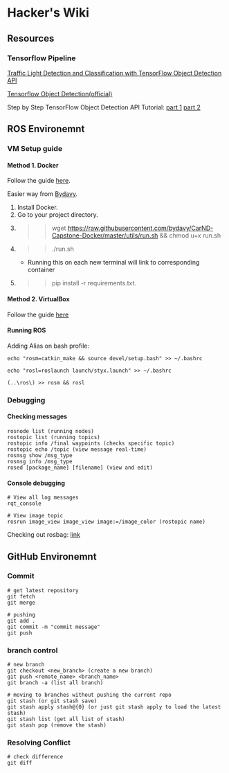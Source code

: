 # Hacker's Wiki

## Resources

### Tensorflow Pipeline

[Traffic Light Detection and Classification with TensorFlow Object Detection API](https://becominghuman.ai/traffic-light-detection-tensorflow-api-c75fdbadac62)

[Tensorflow Object Detection(official)](https://github.com/tensorflow/models/blob/master/research/object_detection/object_detection_tutorial.ipynb)

Step by Step TensorFlow Object Detection API Tutorial: [part 1](https://medium.com/@WuStangDan/step-by-step-tensorflow-object-detection-api-tutorial-part-1-selecting-a-model-a02b6aabe39e) [part 2](https://medium.com/@WuStangDan/step-by-step-tensorflow-object-detection-api-tutorial-part-2-converting-dataset-to-tfrecord-47f24be9248d)


## ROS Environemnt

### VM Setup guide
#### Method 1. Docker
Follow the guide [here](https://classroom.udacity.com/nanodegrees/nd013/parts/40f38239-66b6-46ec-ae68-03afd8a601c8/modules/0949fca6-b379-42af-a919-ee50aa304e6a/lessons/f758c44c-5e40-4e01-93b5-1a82aa4e044f/concepts/16cf4a78-4fc7-49e1-8621-3450ca938b77). 

Easier way from [Bydavy](https://github.com/bydavy/CarND-Capstone-Docker).

1. Install Docker.  
2. Go to your project directory.  
3. >> wget https://raw.githubusercontent.com/bydavy/CarND-Capstone-Docker/master/utils/run.sh && chmod u+x run.sh  
4. >> ./run.sh
	- Running this on each new terminal will link to corresponding container
5. >> pip install -r requirements.txt.

#### Method 2. VirtualBox
Follow the guide [here](https://classroom.udacity.com/nanodegrees/nd013/parts/6047fe34-d93c-4f50-8336-b70ef10cb4b2/modules/e1a23b06-329a-4684-a717-ad476f0d8dff/lessons/462c933d-9f24-42d3-8bdc-a08a5fc866e4/concepts/1f6c617c-c8f2-4b44-9906-d192ba7ff924)

#### Running ROS

Adding Alias on bash profile:
```
echo "rosm=catkin_make && source devel/setup.bash" >> ~/.bashrc  
```
```
echo "rosl=roslaunch launch/styx.launch" >> ~/.bashrc
```  
```
(..\ros\) >> rosm && rosl
```

### Debugging
#### Checking messages
```
rosnode list (running nodes)
rostopic list (running topics)
rostopic info /final waypoints (checks specific topic)
rostopic echo /topic (view message real-time)
rosmsg show /msg_type
rosmsg info /msg_type
rosed [package_name] [filename] (view and edit)
```

#### Console debugging

```
# View all log messages
rqt_console

# View image topic
rosrun image_view image_view image:=/image_color (rostopic name)
```

Checking out rosbag: [link](https://classroom.udacity.com/nanodegrees/nd013/parts/6047fe34-d93c-4f50-8336-b70ef10cb4b2/modules/e1a23b06-329a-4684-a717-ad476f0d8dff/lessons/462c933d-9f24-42d3-8bdc-a08a5fc866e4/concepts/3251f513-2f82-4d5d-88b6-9d646bbd9101)

## GitHub Environemnt

### Commit
```
# get latest repository
git fetch
git merge

# pushing
git add .
git commit -m "commit message"
git push
```

### branch control
```
# new branch
git checkout <new_branch> (create a new branch)
git push <remote_name> <branch_name>
git branch -a (list all branch)

# moving to branches without pushing the current repo
git stash (or git stash save)
git stash apply stash@{0} (or just git stash apply to load the latest stash)
git stash list (get all list of stash)
git stash pop (remove the stash)
```

### Resolving Conflict
```
# check difference
git diff
```
